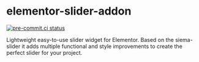 # elementor-slider-addon
[![pre-commit.ci status](https://results.pre-commit.ci/badge/github/chronoB/elementor-slider-addon/main.svg)](https://results.pre-commit.ci/latest/github/chronoB/elementor-slider-addon/main)

Lightweight easy-to-use slider widget for Elementor. Based on the siema-slider it adds multiple functional and style improvements to create the perfect slider for your project.
